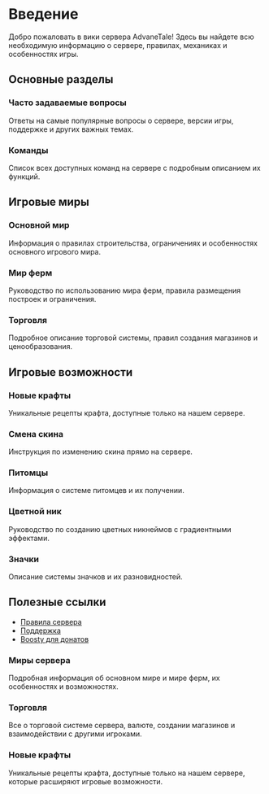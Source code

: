 # Введение

Добро пожаловать в вики сервера AdvaneTale! Здесь вы найдете всю необходимую информацию о сервере, правилах, механиках и особенностях игры.

## Основные разделы

### Часто задаваемые вопросы

Ответы на самые популярные вопросы о сервере, версии игры, поддержке и других важных темах.

### Команды

Список всех доступных команд на сервере с подробным описанием их функций.

## Игровые миры

### Основной мир

Информация о правилах строительства, ограничениях и особенностях основного игрового мира.

### Мир ферм

Руководство по использованию мира ферм, правила размещения построек и ограничения.

### Торговля

Подробное описание торговой системы, правил создания магазинов и ценообразования.

## Игровые возможности

### Новые крафты

Уникальные рецепты крафта, доступные только на нашем сервере.

### Смена скина

Инструкция по изменению скина прямо на сервере.

### Питомцы

Информация о системе питомцев и их получении.

### Цветной ник

Руководство по созданию цветных никнеймов с градиентными эффектами.

### Значки

Описание системы значков и их разновидностей.

## Полезные ссылки

- [Правила сервера](https://advanetale.site/rules)
- [Поддержка](https://t.me/advanetale_support)
- [Boosty для донатов](https://boosty.to/advanetale)

### Миры сервера

Подробная информация об основном мире и мире ферм, их особенностях и возможностях.

### Торговля

Все о торговой системе сервера, валюте, создании магазинов и взаимодействии с другими игроками.

### Новые крафты

Уникальные рецепты крафта, доступные только на нашем сервере, которые расширяют игровые возможности.
